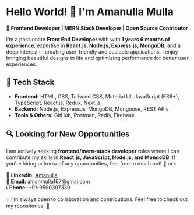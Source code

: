 # Hello World! 👋 I'm Amanulla Mulla

🚀 **Frontend Developer | MERN Stack Developer | Open Source Contributor**  

I'm a passionate **Front End Developer** with with **1 years 6 months of experience**, expertise in **React.js, Node.js, Express.js, MongoDB**, and a deep interest in creating user-friendly and scalable applications. I enjoy bringing beautiful designs to life and optimizing performance for better user experiences.  

## 🔧 **Tech Stack**
- **Frontend:** HTML, CSS, Tailwind CSS, Material UI, JavaScript (ES6+), TypeScript, React.js, Redux, Next.js  
- **Backend:** Node.js, Express.js, MongoDB, Mongoose, REST APIs  
- **Tools & Others:** GitHub, Postman, Redis, Firebase

## 🔍 **Looking for New Opportunities**  
I am actively seeking **frontend/mern-stack developer** roles where I can contribute my skills in **React.js, JavaScript, Node.js, and MongoDB**. If you're hiring or know of any opportunities, feel free to reach out! 📩 or 📞

💼 **LinkedIn:** [Amanulla](https://www.linkedin.com/in/amanulla-mulla-000678232/)  
📧 **Email:** amanmulla167@gmai.com  
📞 **Phone:** +91-9590397339 

💡 I’m always open to collaboration and contributions. Feel free to check out my repositories! 🚀  
